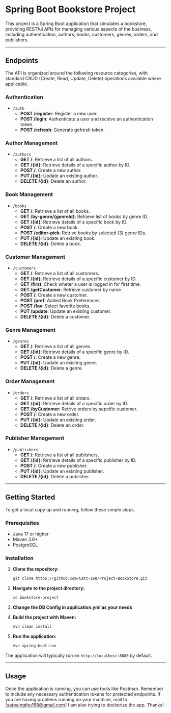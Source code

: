 # Spring Boot Bookstore Project

This project is a Spring Boot application that simulates a bookstore, providing RESTful APIs for managing various aspects of the business, including authentication, authors, books, customers, genres, orders, and publishers.

---

## Endpoints

The API is organized around the following resource categories, with standard CRUD (Create, Read, Update, Delete) operations available where applicable.

### Authentication

* `/auth`
    * **POST /register**: Register a new user.
    * **POST /login**: Authenticate a user and receive an authentication token.
    * **POST /refresh**: Generate gefresh token.

### Author Management

* `/authors`
    * **GET /**: Retrieve a list of all authors.
    * **GET /{id}**: Retrieve details of a specific author by ID.
    * **POST /**: Create a new author.
    * **PUT /{id}**: Update an existing author.
    * **DELETE /{id}**: Delete an author.

### Book Management

* `/books`
    * **GET /**: Retrieve a list of all books.
    * **GET /by-genre/{genreId}**: Retrieve list of books by genre ID.
    * **GET /{id}**: Retrieve details of a specific book by ID.
    * **POST /**: Create a new book.
    * **POST /editor-pick**: Retrive books by selected (3) genre IDs.
    * **PUT /{id}**: Update an existing book.
    * **DELETE /{id}**: Delete a book.

### Customer Management

* `/customers`
    * **GET /**: Retrieve a list of all customers.
    * **GET /{id}**: Retrieve details of a specific customer by ID.
    * **GET /first**: Check wheter a user is logged in for first time.
    * **GET /getCustomer**: Retrieve customer by name
    * **POST /**: Create a new customer.
    * **POST /pref**: Added Book Preferences.
    * **POST /fav**: Select favorite books.
    * **PUT /update**: Update an existing customer.
    * **DELETE /{id}**: Delete a customer.

### Genre Management

* `/genres`
    * **GET /**: Retrieve a list of all genres.
    * **GET /{id}**: Retrieve details of a specific genre by ID.
    * **POST /**: Create a new genre.
    * **PUT /{id}**: Update an existing genre.
    * **DELETE /{id}**: Delete a genre.

### Order Management

* `/orders`
    * **GET /**: Retrieve a list of all orders.
    * **GET /{id}**: Retrieve details of a specific order by ID.
    * **GET /byCustomer**: Retrive orders by sepcific customer.
    * **POST /**: Create a new order.
    * **PUT /{id}**: Update an existing order.
    * **DELETE /{id}**: Delete an order.

### Publisher Management

* `/publishers`
    * **GET /**: Retrieve a list of all publishers.
    * **GET /{id}**: Retrieve details of a specific publisher by ID.
    * **POST /**: Create a new publisher.
    * **PUT /{id}**: Update an existing publisher.
    * **DELETE /{id}**: Delete a publisher.

---

## Getting Started

To get a local copy up and running, follow these simple steps.

### Prerequisites

* Java 17 or higher
* Maven 3.6+
* PostgreSQL

### Installation

1.  **Clone the repository:**
    ```bash
    git clone https://github.com/Catt-168/Project-BookStore.git
    ```
2.  **Navigate to the project directory:**
    ```bash
    cd bookstore-project
    ```
3. **Change the DB Config in application.yml as your needs**

4.  **Build the project with Maven:**
    ```bash
    mvn clean install
    ```
5.  **Run the application:**
    ```bash
    mvn spring-boot:run
    ```
    

The application will typically run on `http://localhost:8080` by default.

---

## Usage

Once the application is running, you can use tools like Postman. Remember to include any necessary authentication tokens for protected endpoints.
If you are having problems running on your machine, mail to [satpaingthu168@gmail.com]
I am also trying to dockerize the app.
Thanks!
